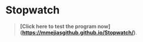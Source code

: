 # Stopwatch

>**[Click here to test the program now] (https://mmejiasgithub.github.io/Stopwatch/)**.

